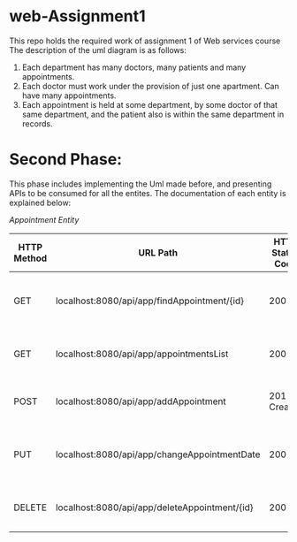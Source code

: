 # web-Assignment1
This repo holds the required work of assignment 1 of Web services course 
The description of the uml diagram is as follows:
1) Each department has many doctors, many patients and many appointments.
2) Each doctor must work under the provision of just one apartment. Can have many appointments.
3) Each appointment is held at some department, by some doctor of that same department, and the patient also is within the same department in records.

# Second Phase:
This phase includes implementing the Uml made before, and presenting APIs to be consumed for all the entites.
The documentation of each entity is explained below:

*Appointment Entity*

| HTTP Method | URL Path                              | HTTP Status Code | Description             | Sample Request                                                 | Sample Response                                            |
|-------------|---------------------------------------|-----------------|-------------------------|----------------------------------------------------------------|------------------------------------------------------------|
| GET         | localhost:8080/api/app/findAppointment/{id}    | 200 OK           | Find appointment by ID  | GET localhost:8080/api/app/findAppointment/123                    | 200 OK<br>Content: Appointment details for ID 123         |
| GET         | localhost:8080/api/app/appointmentsList        | 200 OK           | Get all appointments    | GET localhost:8080/api/app/appointmentsList                       | 200 OK<br>Content: List of all appointments               |
| POST        | localhost:8080/api/app/addAppointment          | 201 Created      | Add a new appointment    | POST localhost:8080/api/app/addAppointment<br>Body: {"date": "2022-02-01"} | 201 Created<br>{"id":"1", "date":"2022-02-01"} |
| PUT         | localhost:8080/api/app/changeAppointmentDate   | 200 OK           | Change appointment date | PUT localhost:8080/api/app/changeAppointmentDate?id=123&date=2023-05-22 | 200 OK<br>Content: Updated appointment details              |
| DELETE      | localhost:8080/api/app/deleteAppointment/{id}  | 200 OK           | Delete appointment by ID | DELETE localhost:8080/api/app/deleteAppointment/123               | 200 OK<br>Content: "Deleted Successfully"                  |

